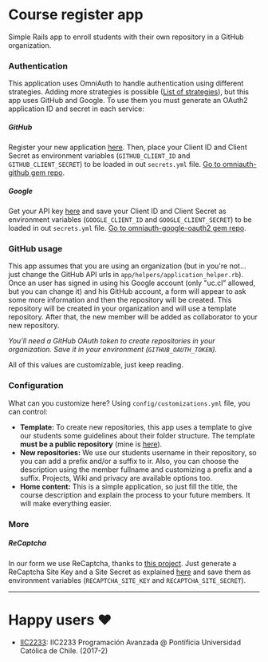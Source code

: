 # Course register app

Simple Rails app to enroll students with their own repository in a GitHub organization.

### Authentication

This application uses OmniAuth to handle authentication using different strategies. Adding more strategies is possible ([List of strategies](https://github.com/omniauth/omniauth/wiki/List-of-Strategies)), but this app uses GitHub and Google. To use them you must generate an OAuth2 application ID and secret in each service:

##### GitHub

Register your new application [here](https://github.com/settings/applications/new). Then, place your Client ID and Client Secret as environment variables (`GITHUB_CLIENT_ID` and `GITHUB_CLIENT_SECRET`) to be loaded in out `secrets.yml` file. [Go to omniauth-github gem repo](https://github.com/intridea/omniauth-github).

##### Google

Get your API key [here](https://code.google.com/apis/console/) and save your Client ID and Client Secret as environment variables (`GOOGLE_CLIENT_ID` and `GOOGLE_CLIENT_SECRET`) to be loaded in out `secrets.yml` file. [Go to omniauth-google-oauth2 gem repo](https://github.com/zquestz/omniauth-google-oauth2).

### GitHub usage

This app assumes that you are using an organization (but in you're not... just change the GitHub API urls in `app/helpers/application_helper.rb`). Once an user has signed in using his Google account (only "uc.cl" allowed, but you can change it) and his GitHub account, a form will appear to ask some more information and then the repository will be created. This repository will be created in your organization and will use a template repository. After that, the new member will be added as collaborator to your new repository.

*You'll need a GitHub OAuth token to create repositories in your organization. Save it in your environment (`GITHUB_OAUTH_TOKEN`).*

All of this values are customizable, just keep reading.

### Configuration

What can you customize here? Using `config/customizations.yml` file, you can control:

* **Template:** To create new repositories, this app uses a template to give our students some guidelines about their folder structure. The template **must be a public repository** (mine is [here](https://github.com/aaossa/IIC2233-student-template)).
* **New repositories:** We use our students username in their repository, so you can add a prefix and/or a suffix to ir. Also, you can choose the description using the member fullname and customizing a prefix and a suffix. Projects, Wiki and privacy are available options too.
* **Home content:** This is a simple application, so just fill the title, the course description and explain the process to your future members. It will make everything easier.

### More

##### ReCaptcha

In our form we use ReCaptcha, thanks to [this project](https://github.com/ambethia/recaptcha). Just generate a ReCaptcha Site Key and a Site Secret as explained [here](https://www.google.com/recaptcha/admin) and save them as environment variables (`RECAPTCHA_SITE_KEY` and `RECAPTCHA_SITE_SECRET`).

---

# Happy users :heart:

* [IIC2233](github.com/IIC2233): IIC2233 Programación Avanzada @ Pontificia Universidad Católica de Chile. (2017-2)
